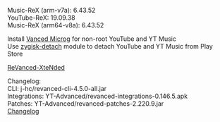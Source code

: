 Music-ReX (arm-v7a): 6.43.52  
YouTube-ReX: 19.09.38  
Music-ReX (arm64-v8a): 6.43.52  

Install [Vanced Microg](https://github.com/TeamVanced/VancedMicroG/releases) for non-root YouTube and YT Music  
Use [zygisk-detach](https://github.com/j-hc/zygisk-detach) module to detach YouTube and YT Music from Play Store  

[ReVanced-XteNded](https://github.com/smmahbubhossain/ReVanced-XteNded)  

Changelog:  
CLI: j-hc/revanced-cli-4.5.0-all.jar  
Integrations: YT-Advanced/revanced-integrations-0.146.5.apk  
Patches: YT-Advanced/revanced-patches-2.220.9.jar  
[Changelog](https://github.com/YT-Advanced/ReX-patches/releases/tag/v2.220.9)  
